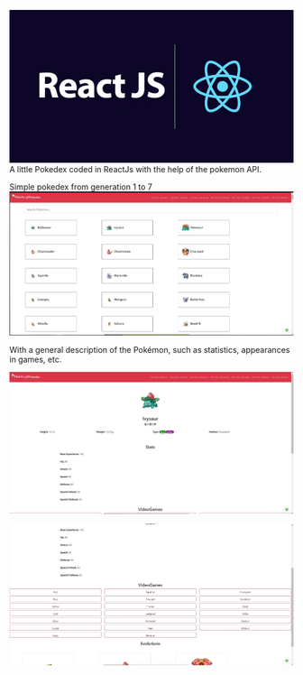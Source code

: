 ![](./imagenes/ReactJS.png)
A little Pokedex coded in ReactJs with the help of the pokemon API. 

Simple pokedex from generation 1 to 7
![](./imagenes/interfaz1.jpg)

With a general description of the Pokémon, such as statistics, appearances in games, etc.

![](./imagenes/interfaz2.jpg)

![](./imagenes/interfaz3.jpg)
